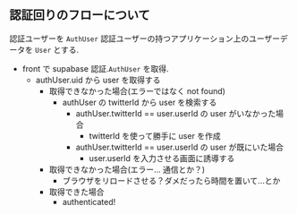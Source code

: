## 認証回りのフローについて

認証ユーザーを `AuthUser`
認証ユーザーの持つアプリケーション上のユーザーデータを `User`
とする.

- front で supabase 認証.`AuthUser` を取得.
  - authUser.uid から user を取得する
    - 取得できなかった場合(エラーではなく not found)
      - authUser の twitterId から user を検索する
        - authUser.twitterId == user.userId の user がいなかった場合
          - twitterId を使って勝手に user を作成
        - authUser.twitterId == user.userId の user が既にいた場合
          - user.userId を入力させる画面に誘導する
    - 取得できなかった場合(エラー... 通信とか？)
      - ブラウザをリロードさせる？ダメだったら時間を置いて...とか
    - 取得できた場合
      - authenticated!
